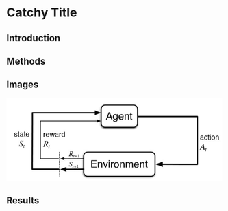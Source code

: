 # Catchy Title

## Introduction

## Methods

## Images
![alt text][test]

[test]: Images/reinforcement-learning-fig1-700.jpg "Logo Title Text 2"

## Results